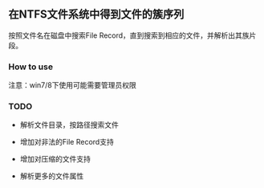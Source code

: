 ## 在NTFS文件系统中得到文件的簇序列
	
按照文件名在磁盘中搜索File Record，直到搜索到相应的文件，并解析出其族片段。

### How to use

注意：win7/8下使用可能需要管理员权限

### TODO

* 解析文件目录，按路径搜索文件

* 增加对非法的File Record支持

* 增加对压缩的文件支持

* 解析更多的文件属性

